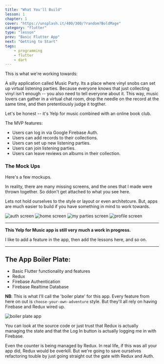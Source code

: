 ```yaml
---
title: "What You'll Build"
lesson: 1
chapter: 1
cover: "https://unsplash.it/400/300/?random?BoldMage"
category: "flutter"
type: "lesson"
prev: "Basic Flutter App"
next: "Getting to Start"
tags:
    - programming
    - flutter
    - dart
---
```


This is what we're working towards:

A silly application called Music Party. Its a place where vinyl snobs can set up virtual listening parties. Because everyone knows that just collecting vinyl isn't enough -- you also need to tell everyone about it. This way, music lovers can gather in a virtual chat room, drop the needle on the record at the same time, and then pretentiously judge it togther.

Let's be honest -- it's Yelp for music combined with an online book club.

The MVP features:

* Users can log in via Google Firebase Auth.
* Users can add records to their collections.
* Users can set up new listening parties.
* Users can join listening parties.
* Users can leave reviews on albums in their collection.

### The Mock Ups

Here's a few mockups.

In reality, there are many missing screens, and the ones that I made were thrown together. So ddon't get attached to what you see here.

Lets not hold ourselves to the style or layout or even architetcure. But, apps are much easier to build if you have something in mind to work towards.

![auth screen](http://res.cloudinary.com/ericwindmill/image/upload/v1519581498/flutter_by_example/Auth_Screen.png)
![home screen](http://res.cloudinary.com/ericwindmill/image/upload/v1519581497/flutter_by_example/Home_Screen.png)
![my parties screen](http://res.cloudinary.com/ericwindmill/image/upload/v1519581496/flutter_by_example/My_Listening_Party_List_Screen.png)
![profile screen](http://res.cloudinary.com/ericwindmill/image/upload/v1519581496/flutter_by_example/User_Profile_Screen.png)

---

**This Yelp for Music app is still very much a work in progress.**

I like to add a feature in the app, then add the lessons here, and so on.

---

## The App Boiler Plate:

* Basic Flutter functionality and features
* Redux
* Firebase Authentication
* Firebase Realtime Database

**NB**: This is what I'll call the 'boiler plate' for this app. Every feature from here on out is `choose-your-own-adventure` style. But they'll all rely on having Firebase and Redux wired up.

![boiler plate app](http://res.cloudinary.com/ericwindmill/image/upload/c_scale,w_300/v1518921043/flutter_by_example/boiler_plate_app.gif)

You can look at the source code or just trust that Redux is actually managing the state and that the Log In button is actually logging me in with Firebase.

Even the counter is being managed by Redux. In real life, if this was all your app did, Redux would be overkill. But we're going to save ourselves refactoring touble by just going straight out the gate with Redux and Auth.
